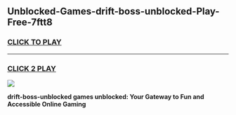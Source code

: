 
## Unblocked-Games-drift-boss-unblocked-Play-Free-7ftt8
<h3>
<a href="https://premium76.site?title=drift-boss-unblocked&ref=18A1">CLICK TO PLAY</a></h3>
<hr>

<h3>
<a href="https://premium76.site?title=drift-boss-unblocked&ref=18A1">CLICK 2 PLAY</a>
  
</h3>

<a href="https://premium76.site?title=drift-boss-unblocked&ref=18A1"><img src="https://clearcache.store/games.png"></a>


**drift-boss-unblocked games unblocked: Your Gateway to Fun and Accessible Online Gaming**

